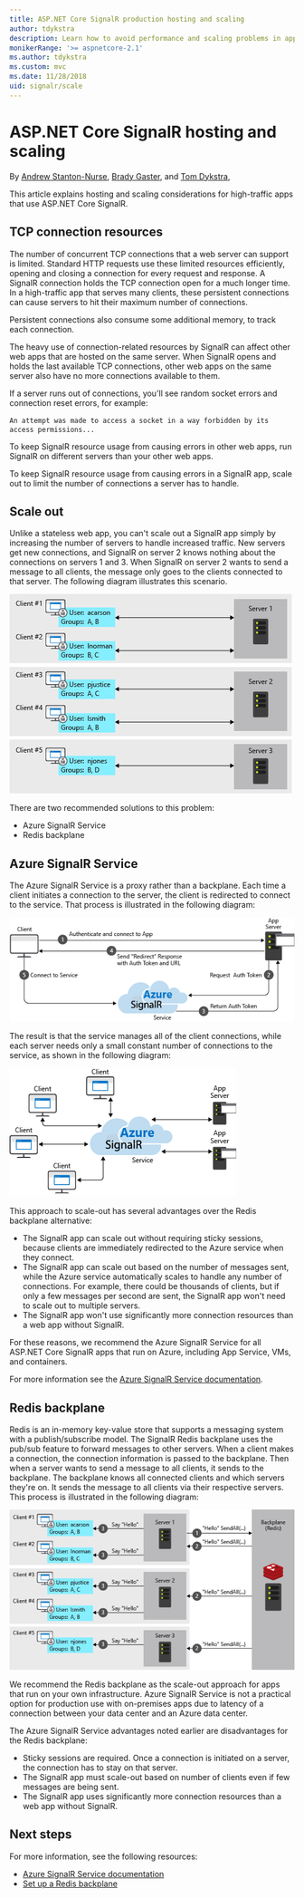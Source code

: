 ```yaml
---
title: ASP.NET Core SignalR production hosting and scaling
author: tdykstra
description: Learn how to avoid performance and scaling problems in apps that use ASP.NET Core SignalR.
monikerRange: '>= aspnetcore-2.1'
ms.author: tdykstra
ms.custom: mvc
ms.date: 11/28/2018
uid: signalr/scale
---
```


# ASP.NET Core SignalR hosting and scaling

By [Andrew Stanton-Nurse](https://twitter.com/anurse), [Brady Gaster](https://twitter.com/bradygaster), and [Tom Dykstra](https://github.com/tdykstra),

This article explains hosting and scaling considerations for high-traffic apps that use ASP.NET Core SignalR.

## TCP connection resources

The number of concurrent TCP connections that a web server can support is limited. Standard HTTP requests use these limited resources efficiently, opening and closing a connection for every request and response. A SignalR connection holds the TCP connection open for a much longer time. In a high-traffic app that serves many clients, these persistent connections can cause servers to hit their maximum number of connections.

Persistent connections also consume some additional memory, to track each connection.

The heavy use of connection-related resources by SignalR can affect other web apps that are hosted on the same server. When SignalR opens and holds the last available TCP connections, other web apps on the same server also have no more connections available to them.

If a server runs out of connections, you'll see random socket errors and connection reset errors, for example:

```
An attempt was made to access a socket in a way forbidden by its access permissions...
```

To keep SignalR resource usage from causing errors in other web apps, run SignalR on different servers than your other web apps.

To keep SignalR resource usage from causing errors in a SignalR app, scale out to limit the number of connections a server has to handle.

## Scale out

Unlike a stateless web app, you can't scale out a SignalR app simply by increasing the number of servers to handle increased traffic. New servers get new connections, and SignalR on server 2 knows nothing about the connections on servers 1 and 3. When SignalR on server 2 wants to send a message to all clients, the message only goes to the clients connected to that server. The following diagram illustrates this scenario.

![Scaling SignalR without a backplane](scale/_static/scale-no-backplane.png)

There are two recommended solutions to this problem:

* Azure SignalR Service
* Redis backplane


## Azure SignalR Service

The Azure SignalR Service is a proxy rather than a backplane. Each time a client initiates a connection to the server, the client is redirected to connect to the service. That process is illustrated in the following diagram:

![Establishing a connection to the Azure SignalR Service](scale/_static/azure-signalr-service-one-connection.png)

The result is that the service manages all of the client connections, while each server needs only a small constant number of connections to the service, as shown in the following diagram:

![Clients connected to the service, servers connected to the service](scale/_static/azure-signalr-service-multiple-connections.png)

This approach to scale-out has several advantages over the Redis backplane alternative:

* The SignalR app can scale out without requiring sticky sessions, because clients are immediately redirected to the Azure service when they connect.
* The SignalR app can scale out based on the number of messages sent, while the Azure service automatically scales to handle any number of connections. For example, there could be thousands of clients, but if only a few messages per second are sent, the SignalR app won't need to scale out to multiple servers.
* The SignalR app won't use significantly more connection resources than a web app without SignalR.

For these reasons, we recommend the Azure SignalR Service for all ASP.NET Core SignalR apps that run on Azure, including App Service, VMs, and containers.

For more information see the [Azure SignalR Service documentation](https://docs.microsoft.com/en-us/azure/azure-signalr/signalr-overview).

## Redis backplane

Redis is an in-memory key-value store that supports a messaging system with a publish/subscribe model. The SignalR Redis backplane uses the pub/sub feature to forward messages to other servers. When a client makes a connection, the connection information is passed to the backplane. Then when a server wants to send a message to all clients, it sends to the backplane. The backplane knows all connected clients and which servers they're on. It sends the message to all clients via their respective servers. This process is illustrated in the following diagram:

![Redis backplane, message sent from one server to all clients](scale/_static/redis-backplane.png)

We recommend the Redis backplane as the scale-out approach for apps that run on your own infrastructure. Azure SignalR Service is not a practical option for production use with on-premises apps due to latency of a connection between your data center and an Azure data center.

The Azure SignalR Service advantages noted earlier are disadvantages for the Redis backplane:

* Sticky sessions are required. Once a connection is initiated on a server, the connection has to stay on that server.
* The SignalR app must scale-out based on number of clients even if few messages are being sent.
* The SignalR app uses significantly more connection resources than a web app without SignalR.

## Next steps

For more information, see the following resources:

* [Azure SignalR Service documentation](/azure/azure-signalr/signalr-overview)
* [Set up a Redis backplane](xref:signalr/redis-backplane)
